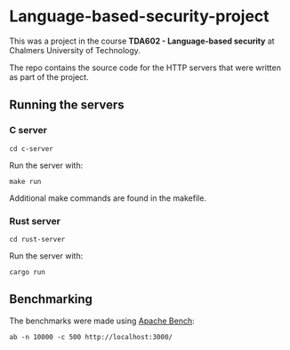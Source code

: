 # Language-based-security-project
This was a project in the course __TDA602 - Language-based security__ at Chalmers University of Technology.

The repo contains the source code for the HTTP servers that were written as part of the project.

## Running the servers

### C server
`cd c-server`

Run the server with:

`make run`

Additional make commands are found in the makefile.

### Rust server

`cd rust-server`

Run the server with:

`cargo run`

## Benchmarking

The benchmarks were made using [Apache Bench](https://httpd.apache.org/docs/2.4/programs/ab.html):

`ab -n 10000 -c 500 http://localhost:3000/`
